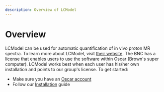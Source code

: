 ```yaml
---
description: Overview of LCModel
---
```


# Overview

LCModel can be used for automatic quantification of in vivo proton MR spectra. To learn more about LCModel, visit [their website](http://lcmodel.ca/lcmodel.shtml). The BNC has a license that enables users to use the software within Oscar (Brown's super computer). LCModel works best when each user has his/her own installation and points to our group's license. To get started:

* Make sure you have an [Oscar account](https://brown.co1.qualtrics.com/jfe/form/SV\_0GtBE8kWJpmeG4B)
* Follow our [Installation](lcmodel.md) guide

